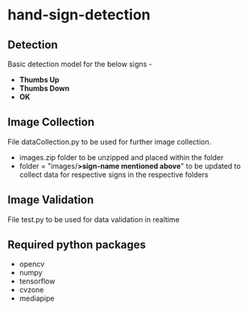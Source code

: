 # hand-sign-detection

##  Detection
Basic detection model for the below signs -
  * **Thumbs Up**
  * **Thumbs Down**
  * **OK**

## Image Collection
File dataCollection.py to be used for further image collection.
 - images.zip folder to be unzipped and placed within the folder
 - folder = "images/**>sign-name mentioned above**" to be updated to collect data for respective signs in the respective folders
 
##  Image Validation
 File test.py to be used for data validation in realtime
 
## Required python packages
  - opencv
  - numpy
  - tensorflow
  - cvzone
  - mediapipe
  
